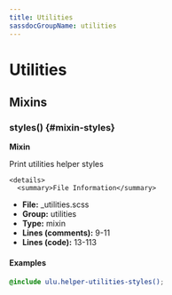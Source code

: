 ```yaml
---
title: Utilities
sassdocGroupName: utilities
---
```



# Utilities





## Mixins




<div class="sassdoc-item-header">

###  styles() {#mixin-styles}

  <div class="sassdoc-item-header__labels">
    <span class="tag tag--primary"><strong>Mixin</strong></span>
  </div>

</div>

  

Print utilities helper styles
    
    

    <details>
      <summary>File Information</summary>
- **File:** _utilities.scss
- **Group:** utilities
- **Type:** mixin
- **Lines (comments):** 9-11
- **Lines (code):** 13-113
    </details>
    

#### Examples

      


``` scss
@include ulu.helper-utilities-styles();
```
  

      
  
  